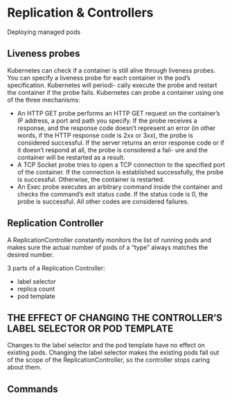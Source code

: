 # Replication & Controllers

Deploying managed pods

## Liveness probes

Kubernetes can check if a container is still alive through liveness probes. You can specify a liveness probe for each container in the pod’s specification. Kubernetes will periodi- cally execute the probe and restart the container if the probe fails.
Kubernetes can probe a container using one of the three mechanisms:

- An HTTP GET probe performs an HTTP GET request on the container’s IP address, a port and path you specify. If the probe receives a response, and the response code doesn’t represent an error (in other words, if the HTTP response code is 2xx or 3xx), the probe is considered successful. If the server returns an error response code or if it doesn’t respond at all, the probe is considered a fail- ure and the container will be restarted as a result.
- A TCP Socket probe tries to open a TCP connection to the specified port of the container. If the connection is established successfully, the probe is successful. Otherwise, the container is restarted.
- An Exec probe executes an arbitrary command inside the container and checks the command’s exit status code. If the status code is 0, the probe is successful. All other codes are considered failures.

## Replication Controller

A ReplicationController constantly monitors the list of running pods and makes sure the actual number of pods of a “type” always matches the desired number.

3 parts of a Replication Controller:

- label selector
- replica count
- pod template

## THE EFFECT OF CHANGING THE CONTROLLER’S LABEL SELECTOR OR POD TEMPLATE

Changes to the label selector and the pod template have no effect on existing pods. Changing the label selector makes the existing pods fall out of the scope of the ReplicationController, so the controller stops caring about them.

## Commands
